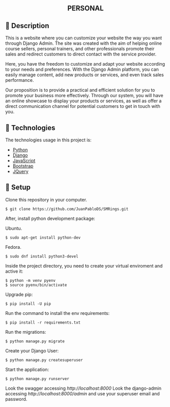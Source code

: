 
<h2 align="center">PERSONAL</h2>

## :scroll: Description

This is a website where you can customize your website the way you want through Django Admin. The site was created with the aim of helping online course sellers, personal trainers, and other professionals promote their sales and redirect customers to direct contact with the service provider.

Here, you have the freedom to customize and adapt your website according to your needs and preferences. With the Django Admin platform, you can easily manage content, add new products or services, and even track sales performance.

Our proposition is to provide a practical and efficient solution for you to promote your business more effectively. Through our system, you will have an online showcase to display your products or services, as well as offer a direct communication channel for potential customers to get in touch with you.

## :rocket: Technologies

The technologies usage in this project is:
- [Python](https://www.python.org/)
- [Django](https://www.djangoproject.com/)
- [JavaScript](https://www.javascript.com/)
- [Bootstrap](https://getbootstrap.com/)
- [JQuery](https://www.sqlite.org/)


##  :wrench: Setup
Clone this repository in your computer.
```
$ git clone https://github.com/JuanPabloDS/SMRings.git
```
After, install python development package:

Ubuntu.
```shell
$ sudo apt-get install python-dev
```

Fedora.
```shell
$ sudo dnf install python3-devel
```

Inside the project directory, you need to create your virtual enviroment and active it:
```shell
$ python -m venv pyenv
$ source pyenv/bin/activate
```

Upgrade pip:
```shell
$ pip install -U pip
```

Run the command to install the env requirements:
```shell
$ pip install -r requirements.txt
```

Run the migrations:
```shell
$ python manage.py migrate
```

Create your Django User:
```shell
$ python manage.py createsuperuser
```

Start the application:
```shell
$ python manage.py runserver
```

Look the swagger accessing *http://localhost:8000*
Look the django-admin accessing *http://localhost:8000/admin* and use your superuser email and password.
